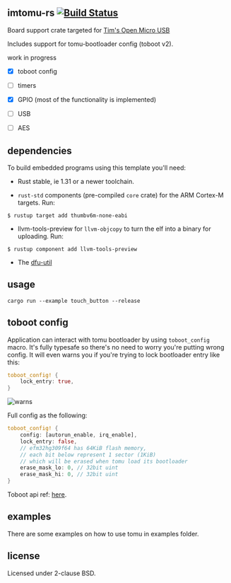 imtomu-rs [![Build Status](https://travis-ci.com/fudanchii/imtomu-rs.svg?branch=master)](https://travis-ci.com/fudanchii/imtomu-rs)
---

Board support crate targeted for [Tim's Open Micro USB](http://tomu.im/)

Includes support for tomu-bootloader config (toboot v2).

work in progress

- [X] toboot config
- [ ] timers
- [X] GPIO (most of the functionality is implemented)
- [ ] USB
- [ ] AES


dependencies
---

To build embedded programs using this template you'll need:

- Rust stable, ie 1.31 or a newer toolchain.

- `rust-std` components (pre-compiled `core` crate) for the ARM Cortex-M
  targets. Run:
``` console
$ rustup target add thumbv6m-none-eabi
```

- llvm-tools-preview for `llvm-objcopy` to turn the elf into a binary for uploading. Run:
``` console
$ rustup component add llvm-tools-preview
```

- The [dfu-util](https://tomu.im/update#installing-dfu-util)


usage
---

```
cargo run --example touch_button --release

```
toboot config
---

Application can interact with tomu bootloader by using `toboot_config` macro.
It's fully typesafe so there's no need to worry you're putting wrong config. It will even warns you if you're trying to lock bootloader entry like this:
```rust
toboot_config! {
    lock_entry: true,
}
```

![warns](https://f4.fudan.ch/shx/putty_(3)_2019-01-28_13-43-45.png)

Full config as the following:
```rust
toboot_config! {
    config: [autorun_enable, irq_enable],
    lock_entry: false,
    // efm32hg309f64 has 64KiB flash memory,
    // each bit below represent 1 sector (1KiB)
    // which will be erased when tomu load its bootloader
    erase_mask_lo: 0, // 32bit uint
    erase_mask_hi: 0, // 32bit uint
}
```

Toboot api ref: [here](https://github.com/im-tomu/tomu-bootloader/blob/master/API.md).

examples
---
There are some examples on how to use tomu in examples folder.

license
---
Licensed under 2-clause BSD.
